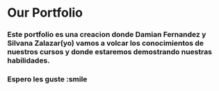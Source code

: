# Our Portfolio

### Este portfolio es una creacion donde Damian Fernandez y Silvana Zalazar(yo) vamos a volcar los conocimientos de nuestros cursos y donde estaremos demostrando nuestras habilidades.

### Espero les guste :smile
